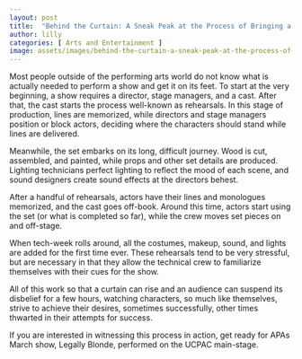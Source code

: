 ```yaml
---
layout: post
title:  "Behind the Curtain: A Sneak Peak at the Process of Bringing a Play to Life"
author: lilly
categories: [ Arts and Entertainment ]
image: assets/images/behind-the-curtain-a-sneak-peak-at-the-process-of-bringing-a-play-to-life.jpg
---
```


Most people outside of the performing arts world do not know what is actually needed to perform a show and get it on its feet. To start at the very beginning, a show requires a director, stage managers, and a cast. After that, the cast starts the process well-known as rehearsals. In this stage of production, lines are memorized, while directors and stage managers position or block actors, deciding where the characters should stand while lines are delivered. 

Meanwhile, the set embarks on its long, difficult journey. Wood is cut, assembled, and painted, while props and other set details are produced. Lighting technicians perfect lighting to reflect the mood of each scene, and sound designers create sound effects at the directors behest. 

After a handful of rehearsals, actors have their lines and monologues memorized, and the cast goes off-book. Around this time, actors start using the set (or what is completed so far), while the crew moves set pieces on and off-stage. 


When tech-week rolls around, all the costumes, makeup, sound, and lights are added for the first time ever. These rehearsals tend to be very stressful, but are necessary in that they allow the technical crew to familiarize themselves with their cues for the show. 

All of this work so that a curtain can rise and an audience can suspend its disbelief for a few hours, watching characters, so much like themselves, strive to achieve their desires, sometimes successfully, other times thwarted in their attempts for success. 

If you are interested in witnessing this process in action, get ready for APAs March show, Legally Blonde, performed on the UCPAC main-stage. 


